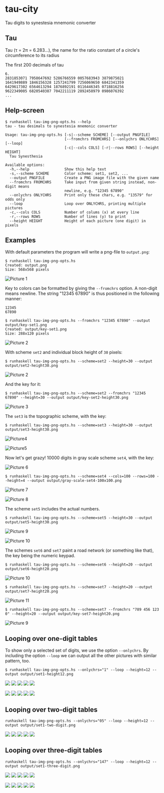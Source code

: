 # tau-city

Tau digits to synestesia mnemonic converter

## Tau

Tau (τ = 2π = 6.283...), the name for the ratio constant of a circle's circumference to its radius

The first 200 decimals of tau 

```
6.
2831853071 7958647692 5286766559 0057683943 3879875021 
1641949889 1846156328 1257241799 7256069650 6842341359 
6429617302 6564613294 1876892191 0116446345 0718816256 
9622349005 6820540387 7042211119 2892458979 0986076392 
...
```

## Help-screen

```
$ runhaskell tau-img-png-opts.hs --help
tau - tau desimals to synestesia mnemonic converter

Usage: tau-img-png-opts.hs [-s|--scheme SCHEME] [--output PNGFILE]
                           [--fromchrs FROMCHRS] [--onlychrs ONLYCHRS] [--loop]
                           [-c|--cols COLS] [-r|--rows ROWS] [--height HEIGHT]
  Tau Synesthesia

Available options:
  -h,--help                Show this help text
  -s,--scheme SCHEME       Color scheme: set1, set2, ...
  --output PNGFILE         Create a PNG image file with the given name
  --fromchrs FROMCHRS      Take input from given string instead, non-digit means
                           newline, e.g. "12345 67890"
  --onlychrs ONLYCHRS      Print only these chars, e.g. "13579" for odds only
  --loop                   Loop over ONLYCHRS, printing multiple pictures
  -c,--cols COLS           Number of colums (x) at every line
  -r,--rows ROWS           Number of lines (y) to print
  --height HEIGHT          Height of each picture (one digit) in pixels
```

## Examples

With default parameters the program will write a png-file to `output.png`:

```
$ runhaskell tau-img-png-opts.hs
Created: output.png
Size: 568x568 pixels
```

![Picture 1](output/output.png)

Key to colors can be formatted by giving the `--fromchrs` option. A non-digit  means newline.  The string "12345 67890" is thus positioned in the following manner:

```
12345
67890
```

```
$ runhaskell tau-img-png-opts.hs --fromchrs "12345 67890" --output output/key-set1.png
Created: output/key-set1.png
Size: 288x120 pixels
```
![Picture 2](output/key-set1.png)


With scheme `set2` and individual block height of `30` pixels:

```
$ runhaskell tau-img-png-opts.hs --scheme=set2 --height=30 --output output/set2-height30.png
```

![Picture 2](output/set2-height30.png)

And the key for it:

```
$ runhaskell tau-img-png-opts.hs --scheme=set2 --fromchrs "12345 67890" --height=30 --output output/key-set2-height30.png
```

![Picture 3](output/key-set2-height30.png)

The `set3` is the topographic scheme, with the key:


```
$ runhaskell tau-img-png-opts.hs --scheme=set3 --height=30 --output output/set3-height30.png
```

![Picture4](output/set3-height30.png)

![Picture5](output/key-set3-height30.png)


Now let's get grazy! 10000 digits in gray scale scheme `set4`, with the key:

![Picture 6](output/key-set4-height30.png)

```
$ runhaskell tau-img-png-opts.hs --scheme=set4 --cols=100 --rows=100 --height=4 --output output/gray-scale-set4-100x100.png
```

![Picture 7](output/gray-scale-set4-100x100.png)

![Picture 8](output/key-set4-height30.png)


The scheme `set5` includes the actual numbers.

```
$ runhaskell tau-img-png-opts.hs --scheme=set5 --height=30 --output output/set5-height30.png
```

![Picture 9](output/set5-height30.png)

![Picture 10](output/key-set5-height30.png)


The schemes `set6` and `set7` paint a road network (or something like that), the key being the numeric keypad.

```
$ runhaskell tau-img-png-opts.hs --scheme=set6 --height=20 --output output/set6-height20.png
```

![Picture 10](output/set6-height20.png)

```
$ runhaskell tau-img-png-opts.hs --scheme=set7 --height=20 --output output/set7-height20.png
```

![Picture 11](output/set7-height20.png)

```
$ runhaskell tau-img-png-opts.hs --scheme=set7 --fromchrs "789 456 123 0" --height=20 --output output/key-set7-height20.png
```

![Picture 9](output/key-set7-height20.png)


## Looping over one-digit tables

To show only a selected set of digits, we use the option `--onlychrs`. By including the option `--loop` we can output all the other pictures with similar pattern, too.

```
$ runhaskell tau-img-png-opts.hs --onlychrs="1" --loop --height=12 --output output/set1-height12.png
```

![](output/set1-height12-1.png) ![](output/set1-height12-2.png) ![](output/set1-height12-3.png) ![](output/set1-height12-4.png) ![](output/set1-height12-5.png) 

![](output/set1-height12-6.png) ![](output/set1-height12-7.png) ![](output/set1-height12-8.png) ![](output/set1-height12-9.png) ![](output/set1-height12-0.png) 

## Looping over two-digit tables

```
runhaskell tau-img-png-opts.hs --onlychrs="05" --loop --height=12 --output output/set1-two-digit.png
```

![](output/set1-two-digit-05.png) ![](output/set1-two-digit-16.png) ![](output/set1-two-digit-27.png) ![](output/set1-two-digit-38.png) ![](output/set1-two-digit-49.png)


## Looping over three-digit tables

```
runhaskell tau-img-png-opts.hs --onlychrs="147" --loop --height=12 --output output/set1-three-digit.png
```

![](output/set1-three-digit-147.png) ![](output/set1-three-digit-258.png) ![](output/set1-three-digit-369.png) ![](output/set1-three-digit-047.png) ![](output/set1-three-digit-158.png)

![](output/set1-three-digit-269.png) ![](output/set1-three-digit-037.png) ![](output/set1-three-digit-148.png) ![](output/set1-three-digit-259.png) ![](output/set1-three-digit-036.png)

